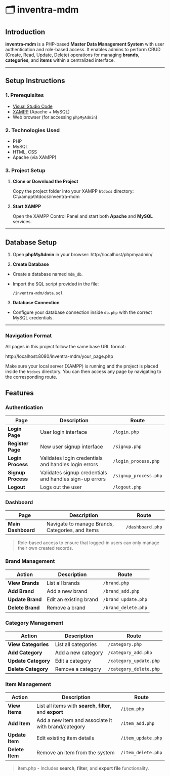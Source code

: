 # 🗂️ inventra-mdm

## Introduction

**inventra-mdm** is a PHP-based **Master Data Management System** with user authentication and role-based access. It enables admins to perform CRUD (Create, Read, Update, Delete) operations for managing **brands**, **categories**, and **items** within a centralized interface.

---

## Setup Instructions

### 1. Prerequisites

- [Visual Studio Code](https://code.visualstudio.com/)
- [XAMPP](https://www.apachefriends.org/index.html) (Apache + MySQL)
- Web browser (for accessing `phpMyAdmin`)

### 2. Technologies Used

- PHP
- MySQL
- HTML, CSS
- Apache (via XAMPP)

### 3. Project Setup

1. **Clone or Download the Project**

   Copy the project folder into your XAMPP `htdocs` directory: C:\xampp\htdocs\inventra-mdm

2. **Start XAMPP**

   Open the XAMPP Control Panel and start both **Apache** and **MySQL** services.

---

## Database Setup

1. Open **phpMyAdmin** in your browser: http://localhost/phpmyadmin/


2. **Create Database**

- Create a database named `mdm_db`.
- Import the SQL script provided in the file:

  ```
  /inventra-mdm/data.sql
  ```

3. **Database Connection**

- Configure your database connection inside `db.php` with the correct MySQL credentials.

---
### Navigation Format

All pages in this project follow the same base URL format:

http://localhost:8080/inventra-mdm/your_page.php

Make sure your local server (XAMPP) is running and the project is placed inside the `htdocs` directory. You can then access any page by navigating to the corresponding route.

## Features

### Authentication

| Page              | Description                                                 | Route                                                   |
|-------------------|-------------------------------------------------------------|----------------------------------------------------------|
| **Login Page**     | User login interface                                        | `/login.php`                                             |
| **Register Page**  | New user signup interface                                   | `/signup.php`                                            |
| **Login Process**  | Validates login credentials and handles login errors        | `/login_process.php`                                     |
| **Signup Process** | Validates signup credentials and handles sign-up errors      | `/signup_process.php`                                    |
| **Logout**         | Logs out the user                                           | `/logout.php`                                            |


### Dashboard

| Page               | Description                              | Route               |
|--------------------|------------------------------------------|----------------------|
| **Main Dashboard** | Navigate to manage Brands, Categories, and Items | `/dashboard.php`     |



> Role-based access to ensure that logged-in users can only manage their own created records.


### Brand Management

| Action           | Description             | Route                   |
|------------------|-------------------------|--------------------------|
| **View Brands**  | List all brands         | `/brand.php`            |
| **Add Brand**    | Add a new brand         | `/brand_add.php`        |
| **Update Brand** | Edit an existing brand  | `/brand_update.php`     |
| **Delete Brand** | Remove a brand          | `/brand_delete.php`     |


### Category Management

| Action               | Description            | Route                      |
|----------------------|------------------------|-----------------------------|
| **View Categories**  | List all categories    | `/category.php`            |
| **Add Category**     | Add a new category     | `/category_add.php`        |
| **Update Category**  | Edit a category        | `/category_update.php`     |
| **Delete Category**  | Remove a category      | `/category_delete.php`     |


### Item Management

| Action          | Description                                                    | Route                  |
|-----------------|----------------------------------------------------------------|-------------------------|
| **View Items**  | List all items with **search**, **filter**, and **export**     | `/item.php`            |
| **Add Item**    | Add a new item and associate it with brand/category            | `/item_add.php`        |
| **Update Item** | Edit existing item details                                     | `/item_update.php`     |
| **Delete Item** | Remove an item from the system                                 | `/item_delete.php`     |

> item.php - Includes **search**, **filter**, and **export file** functionality.




